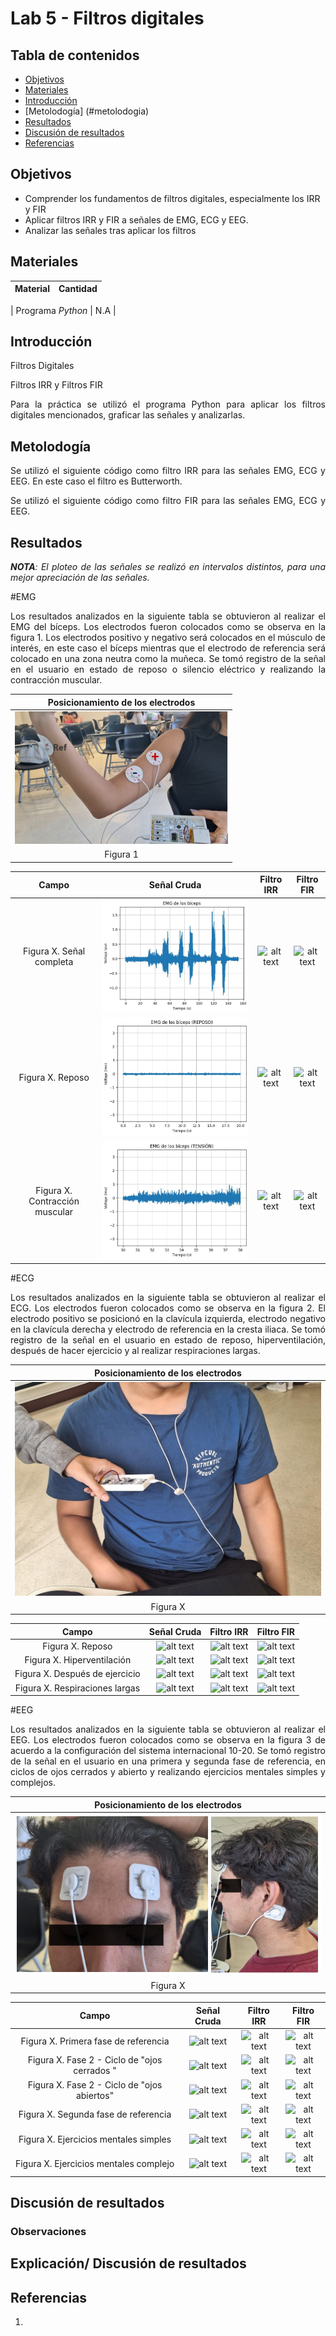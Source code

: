 # Lab 5 - Filtros digitales

## Tabla de contenidos
- [Objetivos](#objetivos)
- [Materiales](#materiales)
- [Introducción](#introduccion)
- [Metolodogía] (#metolodogia)
- [Resultados](#resultados)
- [Discusión de resultados](#Explicación/-Discusión-de-resultados)
- [Referencias](#referencias)
  
##  Objetivos
- Comprender los fundamentos de filtros digitales, especialmente los IRR y FIR
- Aplicar filtros IRR y FIR a señales de EMG, ECG y EEG.
- Analizar las señales tras aplicar los filtros

## Materiales
| Material | Cantidad |
|:--------------:|:--------------:|

| Programa *Python* | N.A | 

## Introducción

<div style="text-align: justify;">

Filtros Digitales 

Filtros IRR y Filtros FIR

Para la práctica se utilizó el programa Python para aplicar los filtros digitales mencionados, graficar las señales y analizarlas.


## Metolodogía

Se utilizó el siguiente código como filtro IRR para las señales EMG, ECG y EEG. En este caso el filtro es Butterworth.

Se utilizó el siguiente código como filtro FIR para las señales EMG, ECG y EEG.


## Resultados

***NOTA**: El ploteo de las señales se realizó en intervalos distintos, para una mejor apreciación de las señales.*

#EMG

Los resultados analizados en la siguiente tabla se obtuvieron al realizar el EMG del bíceps. 
Los electrodos fueron colocados como se observa en la figura 1. Los electrodos positivo y negativo será colocados en el músculo de interés, en este caso el bíceps mientras que el electrodo de referencia será colocado en una zona neutra como la muñeca.
Se tomó registro de la señal en el usuario en estado de reposo o silencio eléctrico y realizando la contracción muscular.

| Posicionamiento de los electrodos |
|:--------------:|
| ![alt text](image-1.png) |
| Figura 1 |



| Campo | Señal Cruda | Filtro IRR | Filtro FIR |
|:--------------:|:--------------:|:--------------:|:--------------:|
| Figura X. Señal completa| ![alt text](image-4.jpeg)| ![alt text](imageX.png)| ![alt text](imageX.png)|
| Figura X. Reposo | ![alt text](image-5.jpeg)| ![alt text](imageX.jpeg)| ![alt text](imageX.png)|
| Figura X. Contracción muscular | ![alt text](image-6.jpeg)| ![alt text](imageX.png)| ![alt text](imageX.png)|

#ECG

Los resultados analizados en la siguiente tabla se obtuvieron al realizar el ECG. 
Los electrodos fueron colocados como se observa en la figura 2. El electrodo positivo se posicionó en la clavícula izquierda, electrodo negativo en la clavícula derecha y electrodo de referencia en la cresta iliaca. 
Se tomó registro de la señal en el usuario en estado de reposo, hiperventilación, después de hacer ejercicio y al realizar respiraciones largas.

| Posicionamiento de los electrodos |
|:--------------:|
| ![alt text](image-2.png) |
| Figura X |

| Campo | Señal Cruda | Filtro IRR | Filtro FIR |
|:--------------:|:--------------:|:--------------:|:--------------:|
| Figura X. Reposo | ![alt text](imageX.png)| ![alt text](imageX.png) | ![alt text](imageX.png) |
| Figura X. Hiperventilación   | ![alt text](imageX.png)| ![alt text](imageX.png) | ![alt text](imageX.png)|
| Figura X. Después de ejercicio| ![alt text](imageX.png)| ![alt text](imageX.png)| ![alt text](imageX.png)|
| Figura X. Respiraciones largas | ![alt text](imageX.png)| ![alt text](imageX.png)| ![alt text](imageX.png)|

#EEG

Los resultados analizados en la siguiente tabla se obtuvieron al realizar el EEG. 
Los electrodos fueron colocados como se observa en la figura 3 de acuerdo a la configuración del sistema internacional 10-20.
Se tomó registro de la señal en el usuario en una primera y segunda fase de referencia, en ciclos de ojos cerrados y abierto y realizando ejercicios mentales simples y complejos.

| Posicionamiento de los electrodos |
|:--------------:|
| ![alt text](image-3.png) |
| Figura X |

| Campo| Señal Cruda | Filtro IRR | Filtro FIR |
|:--------------:|:--------------:|:--------------:|:--------------:|
| Figura X. Primera fase de referencia | ![alt text](imageX.png) | ![alt text](imageX.png) | ![alt text](imageX.png) |
| Figura X. Fase 2 - Ciclo de "ojos cerrados " | ![alt text](imageX.png) |![alt text](imageX.png) |![alt text](imageX.png) |
| Figura X. Fase 2 - Ciclo de "ojos abiertos" | ![alt text](imageX.png) |![alt text](imageX.png) |![alt text](imageX.png) |
| Figura X. Segunda fase de referencia | ![alt text](imageX.png) | ![alt text](imageX.png) |![alt text](imageX.png) |
| Figura X. Ejercicios mentales simples | ![alt text](imageX.png) | ![alt text](imageX.png) |![alt text](imageX.png) |
| Figura X. Ejercicios mentales complejo | ![alt text](imageX.png) | ![alt text](imageX.png) |![alt text](imageX.png) |


## Discusión de resultados



### Observaciones


## Explicación/ Discusión de resultados




## Referencias

1.

</div>
